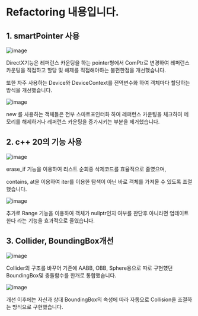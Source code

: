 # Refactoring 내용입니다.

## 1. smartPointer 사용

![image](https://github.com/KimDaeMins/Portfolio/assets/68540137/27cf64e2-5c3d-47ec-8341-69424fc190b8)

DirectX기능은 레퍼런스 카운팅을 하는 pointer형에서 ComPtr로 변경하여 레퍼런스 카운팅을 직접하고 할당 및 해제를 직접해야하는 불편한점을 개선했습니다.

또한 자주 사용하는 Device와 DeviceContext를 전역변수화 하여 객체마다 할당하는 방식을 개선했습니다.

![image](https://github.com/KimDaeMins/Portfolio/assets/68540137/ac772697-a775-4337-bad9-ea14c619720c)

new 를 사용하는 객체들은 전부 스마트포인터화 하여 레퍼런스 카운팅을 체크하여 메모리를 해제하거나 레퍼런스 카운팅을 증가시키는 부분을 제거했습니다.

## 2. c++ 20의 기능 사용

![image](https://github.com/KimDaeMins/Portfolio/assets/68540137/4de81a4a-b7e0-4887-8db7-7e40ee5a254b)

erase_if 기능을 이용하여 리스트 순회중 삭제코드를 효율적으로 줄였으며,

contains, at을 이용하여 iter를 이용한 탐색이 아닌 바로 객체를 가져올 수 있도록 조절했습니다.

![image](https://github.com/KimDaeMins/Portfolio/assets/68540137/bc0d2ecc-1682-4744-a52b-21d9c607856e)

추가로 Range 기능을 이용하여 객체가 nullptr인지 여부를 판단후 아니라면 업데이트한다 라는 기능을 효과적으로 줄였습니다.

## 3. Collider, BoundingBox개선

![image](https://github.com/KimDaeMins/Portfolio/assets/68540137/d2c91831-3e28-4240-afd4-8678127b7890)

Collider의 구조를 바꾸어 기존에 AABB, OBB, Sphere용으로 따로 구현헀던 BoundingBox및 충돌함수를 한개로 통합했습니다.

![image](https://github.com/KimDaeMins/Portfolio/assets/68540137/96be2884-cd70-4552-b828-57cb592dda1b)

개선 이후에는 자신과 상대 BoundingBox의 속성에 따라 자동으로 Collision을 조절하는 방식으로 구현했습니다.
